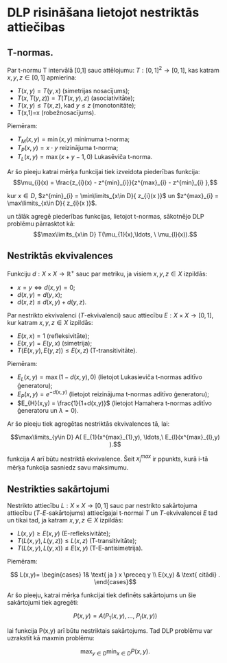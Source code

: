 # DLP risināšana lietojot nestriktās attiečibas


## T-normas. 


   Par t-normu T intervālā [0,1] sauc attēlojumu: $T: [0,1]^{2} \to [0,1]$, kas katram $x,y,z \in [0,1]$ apmierina:


* $T(x,y)=T(y,x)$ (simetrijas nosacījums);
* $T(x,T(y,z))=T(T(x,y),z)$ (asociativitāte);
* $T(x,y)\leq T(x,z)$,  kad $y\leq z$ (monotonitāte);
* T(x,1)=x (robežnosacījums). 

Piemēram:
* $T_{M}(x,y) = \min(x,y)$ minimuma t-norma;
* $T_{P}(x,y) = x\cdot y$ reizinājuma t-norma;
* $T_{L}(x,y) = \max(x+y-1,0)$ Lukasēviča t-norma.


Ar šo pieeju katrai mērķa funkcijai tiek izveidota piederības funkcija:
$$\mu_{i}(x) = \frac{z_{i}(x) - z^{min}_{i}}{z^{max}_{i} - z^{min}_{i} },$$

kur $x \in D$, $z^{min}_{i} = \min\limits_{x\in D}{ z_{i}(x )}$  un $z^{max}_{i} =  \max\limits_{x\in D}{ z_{i}(x )}$.

un tālāk agregē piederības funkcijas, lietojot t-normas, sākotnējo DLP problēmu pārrasktot kā:     
$$\max\limits_{x\in D} T(\mu_{1}(x),\ldots, \ \mu_{l}(x)).$$





## Nestriktās ekvivalences

Funkciju $d:X \times X \to \mathbb{R^{+}}$ sauc par metriku, ja visiem $x,y,z \in X$ izpildās:


* $x=y \iff d(x,y) =0$;
* $d(x,y) = d(y,x)$;
* $d(x,z)\leq d(x,y) + d(y,z)$.

Par nestrikto ekvivalenci ($T$-ekvivalenci) sauc attiecību   $E:X\times X \to [0,1]$, kur katram $x,y,z \in X$ izpildās: 

*  $E(x,x) = 1$ (refleksivitāte);
*  $E(x,y) = E(y,x)$ (simetrija);
* $T(E(x,y),E(y,z)) \leq E(x,z)$ (T-transitivitāte).

Piemēram:

* $E_{L}(x,y) = \max(1- d(x,y),0)$  (lietojot Lukasieviča t-normas aditīvo ģeneratoru);
* $E_{P}(x,y) = e^{-d(x,y)}$ (lietojot reizinājuma t-normas aditīvo ģeneratoru);
* $E_{H}(x,y)  = \frac{1}{1+d(x,y)}$ (lietojot Hamahera t-normas aditīvo ģeneratoru un $\lambda =0$).

Ar šo pieeju tiek agregētas nestriktās ekvivalences tā, lai:

$$\max\limits_{y\in D} A(  E_{1}(x^{max}_{1},y), \ldots,\ E_{l}(x^{max}_{l},y)  ).$$

funkcija $A$ arī būtu nestriktā ekvivalence. Šeit $x_{i}^{max}$ ir ppunkts, kurā i-tā mērķa funkcija sasniedz savu maksimumu. 


## Nestrikties sakārtojumi


 Nestrikto attiecību $L: X \times X \to [0,1]$  sauc par nestrikto sakārtojuma attiecību ($T$-$E$-sakārtojums) attiecīgajai  t-normai $T$ un $T$-ekvivalencei  $E$  tad un tikai tad, ja katram $x,y,z \in X$ izpildās:

* $L(x,y) \geq E(x,y)$  (E-refleksivitāte);
* $T(L(x,y),L(y,z)) \leq L(x,z)$ (T-transitivitāte);
* $T(L(x,y),L(y,x)) \leq E(x,y)$ (T-E-antisimetrija).

Piemēram: 

$$
      L(x,y)=    \begin{cases} 
      1&  \text{ ja } x \preceq y  \\
      E(x,y)  & \text{ citādi} . 
   \end{cases}$$


   Ar šo pieeju, katrai mērķa funkcijai tiek definēts sakārtojums un šie sakārtojumi tiek agregēti: 

   $$P(x,y) = A(P_{1}(x,y), \ldots, \ P_{l}(x,y))$$

   lai funkcija P(x,y) arī būtu nestriktais sakārtojums. Tad DLP problēmu var uzrakstīt kā maxmin problēmu: 

   $$\max_{y\in D} \min_{x\in D} P(x,y).$$
